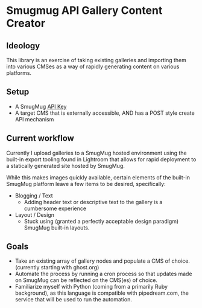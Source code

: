 # Smugmug API Gallery Content Creator

## Ideology

This library is an exercise of taking existing galleries and importing them into
various CMSes as a way of rapidly generating content on various platforms.

## Setup

- A SmugMug [API Key](https://api.smugmug.com/api/v2/doc/tutorial/api-key.html)
- A target CMS that is externally accessible, AND has a POST style create API mechanism


## Current workflow

Currently I upload galleries to a SmugMug hosted environment using the
built-in export tooling found in Lightroom that allows for rapid deployment to a
statically generated site hosted by SmugMug.

While this makes images quickly available, certain elements of the built-in
SmugMug platform leave a few items to be desired, specifically:

- Blogging / Text
  - Adding header text or descriptive text to the gallery is a cumbersome experience
- Layout / Design
  - Stuck using (granted a perfectly acceptable design paradigm) SmugMug built-in
  layouts.

## Goals

- Take an existing array of gallery nodes and populate a CMS of choice.
(currently starting with ghost.org)
- Automate the process by running a cron process so that updates made on SmugMug
can be reflected on the CMS(es) of choice.
- Familiarize myself with Python (coming from a primarily Ruby background),
as this language is compatible with pipedream.com, the service that will be used
to run the automation.

